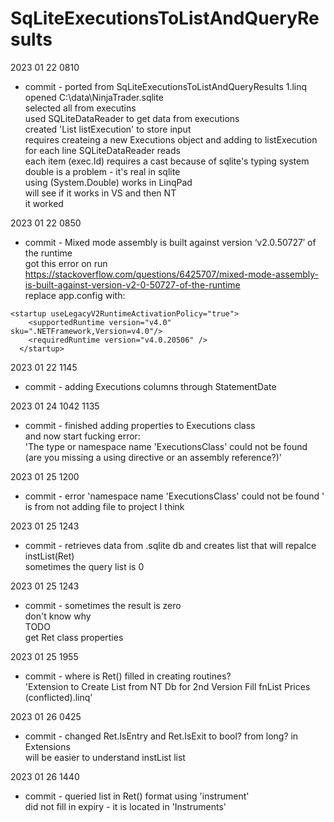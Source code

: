 ﻿# SqLiteExecutionsToListAndQueryResults

2023 01 22 0810  
*	commit - ported from SqLiteExecutionsToListAndQueryResults 1.linq  
    opened C:\data\NinjaTrader.sqlite  
    selected all from executins  
    used SQLiteDataReader to get data from executions  
    created 'List<Executions> listExecution' to store input  
    requires createing a new Executions object and adding to listExecution for each line SQLiteDataReader reads  
    each item (exec.Id) requires a cast because of sqlite's typing system  
    double is a problem - it's real in sqlite  
    using (System.Double) works in LinqPad  
    will see if it works in VS and then NT  
    it worked  

2023 01 22 0850  
*   commit - Mixed mode assembly is built against version ‘v2.0.50727′ of the runtime  
    got this error on run  
    https://stackoverflow.com/questions/6425707/mixed-mode-assembly-is-built-against-version-v2-0-50727-of-the-runtime  
    replace app.config <startup></startup> with:  
```
<startup useLegacyV2RuntimeActivationPolicy="true">
    <supportedRuntime version="v4.0" sku=".NETFramework,Version=v4.0"/>
    <requiredRuntime version="v4.0.20506" />
  </startup>
```

2023 01 22 1145  
*   commit - adding Executions columns through StatementDate  

2023 01 24 1042 1135  
*   commit - finished adding properties to Executions class  
    and now start fucking error:  
    'The type or namespace name 'ExecutionsClass' could not be found (are you missing a using directive or an assembly reference?)'  

2023 01 25 1200  
*   commit - error 'namespace name 'ExecutionsClass' could not be found ' is from not adding 
    file to project I think  

2023 01 25 1243  
*   commit - retrieves data from .sqlite db and creates list that will repalce instList(Ret)  
    sometimes the query list is 0   

2023 01 25 1243  
*   commit - sometimes the result is zero  
    don't know why  
    TODO  
    get Ret class properties  

2023 01 25 1955  
*   commit - where is Ret() filled in creating routines?  
    'Extension to Create List from NT Db for 2nd Version Fill fnList Prices (conflicted).linq'  

2023 01 26 0425  
*   commit - changed Ret.IsEntry and Ret.IsExit to bool? from long? in Extensions  
    will be easier to understand instList list  

2023 01 26 1440  
*   commit - queried list in Ret() format using 'instrument'  
    did not fill in expiry - it is located in 'Instruments'  
